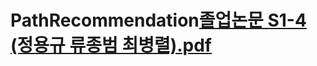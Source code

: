 # PathRecommendation[졸업논문 S1-4 (정용규 류종범 최병렬).pdf](https://github.com/Yonggyu-Jeong/PathRecommendation/files/12583509/S1-4.pdf)
